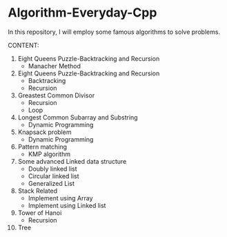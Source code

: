 # Algorithm-Everyday-Cpp
In this repository, I will employ some famous algorithms to solve problems. 

CONTENT:

1. Eight Queens Puzzle-Backtracking and Recursion
    -  Manacher Method
2. Eight Queens Puzzle-Backtracking and Recursion
    - Backtracking
    - Recursion
3. Greastest Common Divisor
    - Recursion
    - Loop
4. Longest Common Subarray and Substring
    - Dynamic Programming
5. Knapsack problem
    - Dynamic Programming
6. Pattern matching
    - KMP algorithm
7. Some advanced Linked data structure
    - Doubly linked list
    - Circular linked list
    - Generalized List
8. Stack Related
    - Implement using Array
    - Implement using Linked list
9. Tower of Hanoi
    - Recursion
10. Tree

